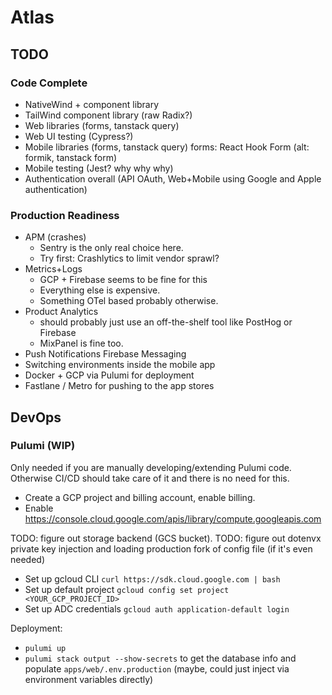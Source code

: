 # Atlas

## TODO

### Code Complete

* NativeWind + component library
* TailWind component library (raw Radix?)
* Web libraries (forms, tanstack query)
* Web UI testing (Cypress?)
* Mobile libraries (forms, tanstack query)
  forms: React Hook Form (alt: formik, tanstack form)
* Mobile testing (Jest? why why why)
* Authentication overall (API OAuth, Web+Mobile using Google and Apple authentication)

### Production Readiness

* APM (crashes)
  * Sentry is the only real choice here.
  * Try first: Crashlytics to limit vendor sprawl?
* Metrics+Logs
  * GCP + Firebase seems to be fine for this
  * Everything else is expensive.
  * Something OTel based probably otherwise.
* Product Analytics
  * should probably just use an off-the-shelf tool like PostHog or Firebase
  * MixPanel is fine too.
* Push Notifications
  Firebase Messaging
* Switching environments inside the mobile app
* Docker + GCP via Pulumi for deployment
* Fastlane / Metro for pushing to the app stores

## DevOps

### Pulumi (WIP)

Only needed if you are manually developing/extending Pulumi code. Otherwise CI/CD should take care of it and there is no need for this.

* Create a GCP project and billing account, enable billing.
* Enable <https://console.cloud.google.com/apis/library/compute.googleapis.com>

TODO: figure out storage backend (GCS bucket).
TODO: figure out dotenvx private key injection and loading production fork of config file (if it's even needed)

* Set up gcloud CLI `curl https://sdk.cloud.google.com | bash`
* Set up default project `gcloud config set project <YOUR_GCP_PROJECT_ID>`
* Set up ADC credentials `gcloud auth application-default login`

Deployment:

* `pulumi up`
* `pulumi stack output --show-secrets` to get the database info and populate `apps/web/.env.production` (maybe, could just inject via environment variables directly)
